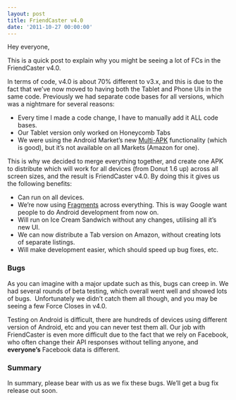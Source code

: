 ```yaml
---
layout: post
title: FriendCaster v4.0
date: '2011-10-27 00:00:00'
---
```


Hey everyone,

This is a quick post to explain why you might be seeing a lot of FCs in the FriendCaster v4.0.

In terms of code, v4.0 is about 70% different to v3.x, and this is due to the fact that we&#8217;ve now moved to having both the Tablet and Phone UIs in the same code. Previously we had separate code bases for all versions, which was a nightmare for several reasons:

*   Every time I made a code change, I have to manually add it ALL code bases.
*   Our Tablet version only worked on Honeycomb Tabs
*   We were using the Android Market&#8217;s new [Multi-APK][1] functionality (which is good), but it&#8217;s not available on all Markets (Amazon for one).

<div>
  This is why we decided to merge everything together, and create one APK to distribute which will work for all devices (from Donut 1.6 up) across all screen sizes, and the result is FriendCaster v4.0. By doing this it gives us the following benefits:
</div>

<div>
  <ul>
    <li>
      Can run on all devices.
    </li>
    <li>
      We&#8217;re now using <a href="http://developer.android.com/guide/topics/fundamentals/fragments.html">Fragments</a> across everything. This is way Google want people to do Android development from now on.
    </li>
    <li>
      Will run on Ice Cream Sandwich without any changes, utilising all it&#8217;s new UI.
    </li>
    <li>
      We can now distribute a Tab version on Amazon, without creating lots of separate listings.
    </li>
    <li>
      Will make development easier, which should speed up bug fixes, etc.
    </li>
  </ul>
  
  <h3>
    Bugs
  </h3>
  
  <p>
    As you can imagine with a major update such as this, bugs can creep in. We had several rounds of beta testing, which overall went well and showed lots of bugs.  Unfortunately we didn&#8217;t catch them all though, and you may be seeing a few Force Closes in v4.0.
  </p>
  
  <p>
    Testing on Android is difficult, there are hundreds of devices using different version of Android, etc and you can never test them all. Our job with FriendCaster is even more difficult due to the fact that we rely on Facebook, who often change their API responses without telling anyone, and <strong>everyone&#8217;s</strong> Facebook data is different.
  </p>
  
  <h3>
    Summary
  </h3>
  
  <p>
    In summary, please bear with us as we fix these bugs. We&#8217;ll get a bug fix release out soon.
  </p>
</div>

 [1]: http://android-developers.blogspot.com/2011/07/multiple-apk-support-in-android-market.html